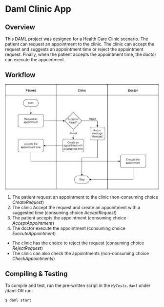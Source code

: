 # Daml Clinic App

## Overview

This DAML project was designed for a Health Care Clinic scenario. The patient can request an appointment to the clinic. The clinic can accept the request and suggests an appointment time or reject the appointment request. Finally, when the patient accepts the appointment time, the doctor can execute the appointment.

## Workflow

![Workflow](./Workflow.jpg)

1. The patient request an appointment to the clinic (non-consuming choice _CreateRequest_)
2. The clinic Accept the request and create an appointment with a suggested time (consuming choice _AcceptRequest_)
3. The patient accepts the appointment (consuming choice _AcceptAppointment_)
4. The doctor execute the appointment (consuming choice _ExecuteAppointment_)

- The clinic has the choice to reject the request (consuming choice _RejectRequest_)
- The clinic can also check the appointments (non-consuming choice _CheckAppointments_)

## Compiling & Testing

To compile and test, run the pre-written script in the _`MyTests.daml`_ under /daml OR run:
```
$ daml start
```
